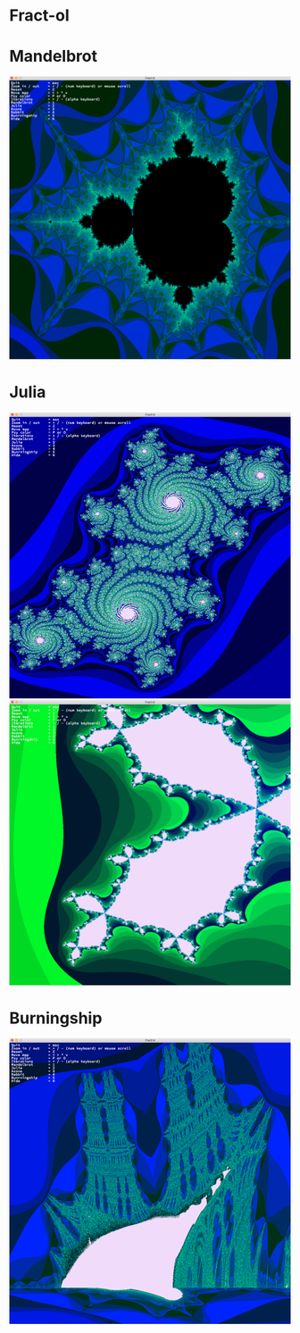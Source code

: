 # Fract-ol

# Mandelbrot
<img src="./demo/mandelbrot.png">

# Julia
<img src="./demo/julia1.png">
<img src="./demo/julia2.png">

# Burningship
<img src="./demo/burningship.png">
